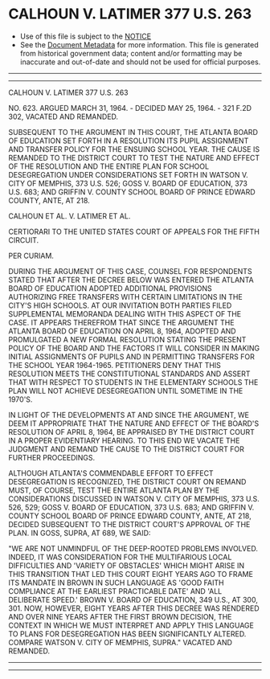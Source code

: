 ---
---

# CALHOUN V. LATIMER 377 U.S. 263

* Use of this file is subject to the [NOTICE](https://github.com/publicdocs/notice/blob/master/NOTICE)
* See the [Document Metadata](../../../) for more information.
  This file is generated from historical government data; content and/or formatting may be inaccurate and out-of-date and should not be used for official purposes.

----------
----------

CALHOUN V. LATIMER 377 U.S. 263

NO. 623.  ARGUED MARCH 31, 1964.  - DECIDED MAY 25, 1964.  - 321 F.2D 302, VACATED AND REMANDED.

SUBSEQUENT TO THE ARGUMENT IN THIS COURT, THE ATLANTA BOARD OF EDUCATION SET FORTH IN A RESOLUTION ITS PUPIL ASSIGNMENT AND TRANSFER POLICY FOR THE ENSUING SCHOOL YEAR.  THE CAUSE IS REMANDED TO THE DISTRICT COURT TO TEST THE NATURE AND EFFECT OF THE RESOLUTION AND THE ENTIRE PLAN FOR SCHOOL DESEGREGATION UNDER CONSIDERATIONS SET FORTH IN WATSON V. CITY OF MEMPHIS, 373 U.S. 526; GOSS V. BOARD OF EDUCATION, 373 U.S. 683; AND GRIFFIN V. COUNTY SCHOOL BOARD OF PRINCE EDWARD COUNTY, ANTE, AT 218.

CALHOUN ET AL. V. LATIMER ET AL.

CERTIORARI TO THE UNITED STATES COURT OF APPEALS FOR THE FIFTH CIRCUIT.

PER CURIAM.

DURING THE ARGUMENT OF THIS CASE, COUNSEL FOR RESPONDENTS STATED THAT AFTER THE DECREE BELOW WAS ENTERED THE ATLANTA BOARD OF EDUCATION ADOPTED ADDITIONAL PROVISIONS AUTHORIZING FREE TRANSFERS WITH CERTAIN LIMITATIONS IN THE CITY'S HIGH SCHOOLS.  AT OUR INVITATION BOTH PARTIES FILED SUPPLEMENTAL MEMORANDA DEALING WITH THIS ASPECT OF THE CASE.  IT APPEARS THEREFROM THAT SINCE THE ARGUMENT THE ATLANTA BOARD OF EDUCATION ON APRIL 8, 1964, ADOPTED AND PROMULGATED A NEW FORMAL RESOLUTION STATING THE PRESENT POLICY OF THE BOARD AND THE FACTORS IT WILL CONSIDER IN MAKING INITIAL ASSIGNMENTS OF PUPILS AND IN PERMITTING TRANSFERS FOR THE SCHOOL YEAR 1964-1965.  PETITIONERS DENY THAT THIS RESOLUTION MEETS THE CONSTITUTIONAL STANDARDS AND ASSERT THAT WITH RESPECT TO STUDENTS IN THE ELEMENTARY SCHOOLS THE PLAN WILL NOT ACHIEVE DESEGREGATION UNTIL SOMETIME IN THE 1970'S.

IN LIGHT OF THE DEVELOPMENTS AT AND SINCE THE ARGUMENT, WE DEEM IT APPROPRIATE THAT THE NATURE AND EFFECT OF THE BOARD'S RESOLUTION OF APRIL 8, 1964, BE APPRAISED BY THE DISTRICT COURT IN A PROPER EVIDENTIARY HEARING.  TO THIS END WE VACATE THE JUDGMENT AND REMAND THE CAUSE TO THE DISTRICT COURT FOR FURTHER PROCEEDINGS.

ALTHOUGH ATLANTA'S COMMENDABLE EFFORT TO EFFECT DESEGREGATION IS RECOGNIZED, THE DISTRICT COURT ON REMAND MUST, OF COURSE, TEST THE ENTIRE ATLANTA PLAN BY THE CONSIDERATIONS DISCUSSED IN WATSON V. CITY OF MEMPHIS, 373 U.S. 526, 529; GOSS V. BOARD OF EDUCATION, 373 U.S. 683; AND GRIFFIN V. COUNTY SCHOOL BOARD OF PRINCE EDWARD COUNTY, ANTE, AT 218, DECIDED SUBSEQUENT TO THE DISTRICT COURT'S APPROVAL OF THE PLAN.  IN GOSS, SUPRA, AT 689, WE SAID:

"WE ARE NOT UNMINDFUL OF THE DEEP-ROOTED PROBLEMS INVOLVED.  INDEED, IT WAS CONSIDERATION FOR THE MULTIFARIOUS LOCAL DIFFICULTIES AND 'VARIETY OF OBSTACLES' WHICH MIGHT ARISE IN THIS TRANSITION THAT LED THIS COURT EIGHT YEARS AGO TO FRAME ITS MANDATE IN BROWN IN SUCH LANGUAGE AS 'GOOD FAITH COMPLIANCE AT THE EARLIEST PRACTICABLE DATE' AND 'ALL DELIBERATE SPEED.'  BROWN V. BOARD OF EDUCATION, 349 U.S., AT 300, 301.  NOW, HOWEVER, EIGHT YEARS AFTER THIS DECREE WAS RENDERED AND OVER NINE YEARS AFTER THE FIRST BROWN DECISION, THE CONTEXT IN WHICH WE MUST INTERPRET AND APPLY THIS LANGUAGE TO PLANS FOR DESEGREGATION HAS BEEN SIGNIFICANTLY ALTERED.  COMPARE WATSON V. CITY OF MEMPHIS, SUPRA." VACATED AND REMANDED.


----------
----------

